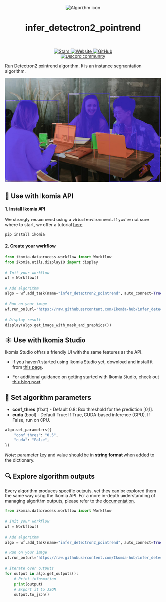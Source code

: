 <div align="center">
  <img src="https://raw.githubusercontent.com/Ikomia-hub/infer_detectron2_pointrend/main/icons/detectron2.png" alt="Algorithm icon">
  <h1 align="center">infer_detectron2_pointrend</h1>
</div>
<br />
<p align="center">
    <a href="https://github.com/Ikomia-hub/infer_detectron2_pointrend">
        <img alt="Stars" src="https://img.shields.io/github/stars/Ikomia-hub/infer_detectron2_pointrend">
    </a>
    <a href="https://app.ikomia.ai/hub/">
        <img alt="Website" src="https://img.shields.io/website/http/app.ikomia.ai/en.svg?down_color=red&down_message=offline&up_message=online">
    </a>
    <a href="https://github.com/Ikomia-hub/infer_detectron2_pointrend/blob/main/LICENSE">
        <img alt="GitHub" src="https://img.shields.io/github/license/Ikomia-hub/detectron2_pointrend.svg?color=blue">
    </a>    
    <br>
    <a href="https://discord.com/invite/82Tnw9UGGc">
        <img alt="Discord community" src="https://img.shields.io/badge/Discord-white?style=social&logo=discord">
    </a> 
</p>

Run Detectron2 pointrend algorithm. It is an instance segmentation algorithm.

![example](https://raw.githubusercontent.com/Ikomia-hub/infer_detectron2_pointrend/main/icons/pointrend_result.jpg)

## :rocket: Use with Ikomia API

#### 1. Install Ikomia API

We strongly recommend using a virtual environment. If you're not sure where to start, we offer a tutorial [here](https://www.ikomia.ai/blog/a-step-by-step-guide-to-creating-virtual-environments-in-python).

```sh
pip install ikomia
```

#### 2. Create your workflow


```python
from ikomia.dataprocess.workflow import Workflow
from ikomia.utils.displayIO import display

# Init your workflow
wf = Workflow()

# Add algorithm
algo = wf.add_task(name="infer_detectron2_pointrend", auto_connect=True)

# Run on your image  
wf.run_on(url="https://raw.githubusercontent.com/Ikomia-hub/infer_detectron2_pointrend/main/icons/pointrend_example.jpg")

# Display result
display(algo.get_image_with_mask_and_graphics())
```

## :sunny: Use with Ikomia Studio

Ikomia Studio offers a friendly UI with the same features as the API.

- If you haven't started using Ikomia Studio yet, download and install it from [this page](https://www.ikomia.ai/studio).

- For additional guidance on getting started with Ikomia Studio, check out [this blog post](https://www.ikomia.ai/blog/how-to-get-started-with-ikomia-studio).

## :pencil: Set algorithm parameters

- **conf_thres** (float) - Default 0.8: Box threshold for the prediction [0,1].
- **cuda** (bool) - Default True: If True, CUDA-based inference (GPU). If False, run on CPU.

```python
algo.set_parameters({
    "conf_thres": "0.5",
    "cuda": "False",
})
```

*Note*: parameter key and value should be in **string format** when added to the dictionary.

## :mag: Explore algorithm outputs

Every algorithm produces specific outputs, yet they can be explored them the same way using the Ikomia API. For a more in-depth understanding of managing algorithm outputs, please refer to the [documentation](https://ikomia-dev.github.io/python-api-documentation/advanced_guide/IO_management.html).

```python
from ikomia.dataprocess.workflow import Workflow

# Init your workflow
wf = Workflow()

# Add algorithm
algo = wf.add_task(name="infer_detectron2_pointrend", auto_connect=True)

# Run on your image  
wf.run_on(url="https://raw.githubusercontent.com/Ikomia-hub/infer_detectron2_pointrend/main/icons/pointrend_example.jpg")

# Iterate over outputs
for output in algo.get_outputs():
    # Print information
    print(output)
    # Export it to JSON
    output.to_json()
```
